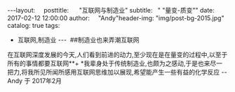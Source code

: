 ---layout:     
posttitle:      "互联网与制造业"
subtitle:   " \"量变-质变\""
date:       2017-02-12 12:00:00
author:     "Andy"header-img: "img/post-bg-2015.jpg"
catalog: true
tags:    
   - 互联网,制造业
--- 
##制造业也来弄潮互联网

在互联网深度发展的今天,人们看到前进的动力,至少现在是在量变的过程中,以至于所有的事情都要互联网**+
*我辈身处于传统制造业,也颇为之感动,于是也来尽一把力,将我所见所闻所感用互联网思维加以展现,希望能产生一些有益的化学反应
--Andy 于 2017年2月
